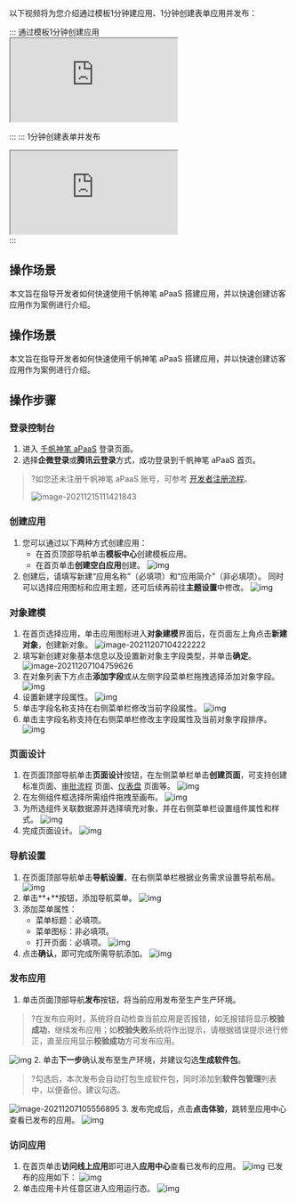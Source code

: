 以下视频将为您介绍通过模板1分钟建应用、1分钟创建表单应用并发布：

<dx-tabs>
::: 通过模板1分钟创建应用
<div class="doc-video-mod"><iframe src="https://cloud.tencent.com/edu/learning/quick-play/3565-61835?source=gw.doc.media&withPoster=1&notip=1"></iframe></div>

:::
::: 1分钟创建表单并发布
<div class="doc-video-mod"><iframe src="https://cloud.tencent.com/edu/learning/quick-play/3565-61836?source=gw.doc.media&withPoster=1&notip=1"></iframe></div>
:::
</dx-tabs>


## 操作场景

本文旨在指导开发者如何快速使用千帆神笔 aPaaS 搭建应用，并以快速创建访客应用作为案例进行介绍。

## 操作场景

本文旨在指导开发者如何快速使用千帆神笔 aPaaS 搭建应用，并以快速创建访客应用作为案例进行介绍。

## 操作步骤

### 登录控制台

1. 进入 [千帆神笔 aPaaS](https://apaas-pro.cloud.tencent.com/sign/in) 登录页面。
2. 选择**企微登录**或**腾讯云登录**方式，成功登录到千帆神笔 aPaaS 首页。

> ?如您还未注册千帆神笔 aPaaS 账号，可参考 [开发者注册流程](https://cloud.tencent.com/document/product/1365/68054)。
>
> ![image-20211215111421843](https://qcloudimg.tencent-cloud.cn/raw/b35c2de386ebf64db711aa28cd199519.png)



### 创建应用

1. 您可以通过以下两种方式创建应用：
   - 在首页顶部导航单击**模板中心**创建模板应用。
   - 在首页单击**创建空白应用**创建。
     ![img](https://qcloudimg.tencent-cloud.cn/raw/68ff08563172a768863cc85db48a5315.png)
2. 创建后，请填写新建“应用名称”（必填项）和“应用简介”（非必填项）。
   同时可以选择应用图标和应用主题，还可后续再前往**主题设置**中修改。
   ![img](https://qcloudimg.tencent-cloud.cn/raw/71cf9c80b343a17215e48d74f694cb0a.png)

### 对象建模

1. 在首页选择应用，单击应用图标进入**对象建模**界面后，在页面左上角点击**新建对象**，创建新对象。
![image-20211207104222222](https://qcloudimg.tencent-cloud.cn/raw/0affb1ce0a4bb2b546f7fc53d6eeca25.png)
2. 填写新创建对象基本信息以及设置新对象主字段类型，并单击**确定**。
![image-20211207104759626](https://qcloudimg.tencent-cloud.cn/raw/489692cf86775469a2ab486db8832a2c.png)
3. 在对象列表下方点击**添加字段**或从左侧字段菜单栏拖拽选择添加对象字段。
![img](https://qcloudimg.tencent-cloud.cn/raw/453a713de7b26c873ff7b043ee524523.png)
4. 设置新建字段属性。
![img](https://qcloudimg.tencent-cloud.cn/raw/0b7453570b9b06bf28c8a05b74eae64d.png)
5. 单击字段名称支持在右侧菜单栏修改当前字段属性。
![img](https://qcloudimg.tencent-cloud.cn/raw/e0154b771c13377f20fb0232aee12f69.png)
6. 单击主字段名称支持在右侧菜单栏修改主字段属性及当前对象字段排序。
![img](https://qcloudimg.tencent-cloud.cn/raw/f5c5a787224751bae9b04bff03d4dd43.png)

### 页面设计

1. 在页面顶部导航单击**页面设计**按钮，在左侧菜单栏单击**创建页面**，可支持创建标准页面、[审批流程](https://cloud.tencent.com/document/product/1365/67922) 页面、[仪表盘](https://cloud.tencent.com/document/product/1365/68024) 页面等。
![img](https://qcloudimg.tencent-cloud.cn/raw/991f4bf0837a578fdce9af368c48bd7f.png)
2. 在左侧组件框选择所需组件拖拽至画布。
![img](https://qcloudimg.tencent-cloud.cn/raw/e1ccc0c016f27c43325f79a779dee832.png)
3. 为所选组件关联数据源并选择填充对象，并在右侧菜单栏设置组件属性和样式。
![img](https://qcloudimg.tencent-cloud.cn/raw/9c9cefeaae0efe34dfe6098228083890.png)
4. 完成页面设计。
 ![img](https://qcloudimg.tencent-cloud.cn/raw/080c460ffd67c513965f338152dd89b8.png)

### 导航设置

1. 在页面顶部导航单击**导航设置**，在右侧菜单栏根据业务需求设置导航布局。
![img](https://qcloudimg.tencent-cloud.cn/raw/108b061a2a0f78bf8fa2223f628d13e5.png)
2. 单击**+**按钮，添加导航菜单。
![img](https://qcloudimg.tencent-cloud.cn/raw/a1c2fcd2c58cd3df2bc9cb6982e6d8f0.png)
3. 添加菜单属性：
	- 菜单标题：必填项。
	- 菜单图标：非必填项。
	- 打开页面：必填项。
![img](https://qcloudimg.tencent-cloud.cn/raw/0ee1ca1f9f36451b6f27c8eaea2d2529.png)
4. 点击**确认**，即可完成所需导航添加。
![img](https://qcloudimg.tencent-cloud.cn/raw/64bf324175993857464a3d6d7208641f.png)

### 发布应用

1. 单击页面顶部导航**发布**按钮，将当前应用发布至生产生产环境。
>?在发布应用时，系统将自动检查当前应用是否报错，如无报错将显示**校验成功**，继续发布应用；如**校验失败**系统将作出提示，请根据错误提示进行修正，直至应用显示**校验成功**方可发布应用。
>
![img](https://qcloudimg.tencent-cloud.cn/raw/2c4790b772af5ad4bed76c8fc5f444b2.png)
2. 单击**下一步**确认发布至生产环境，并建议勾选**生成软件包**。
>?勾选后，本次发布会自动打包生成软件包，同时添加到**软件包管理**列表中，以便备份。建议勾选。
>
![image-20211207105556895](https://qcloudimg.tencent-cloud.cn/raw/ffbd80af8d919c436b1ecf57084e4493.png)
3. 发布完成后，点击**点击体验**，跳转至应用中心查看已发布的应用。
![img](https://qcloudimg.tencent-cloud.cn/raw/68dc2d1604f707f97f964b1c73286d79.png)

### 访问应用

1. 在首页单击**访问线上应用**即可进入**应用中心**查看已发布的应用。 
![img](https://qcloudimg.tencent-cloud.cn/raw/95b548ac8fcf675f07a23d72bd3f9960.png)
已发布的应用如下：
![img](https://qcloudimg.tencent-cloud.cn/raw/f97c266c3c7c0492f6f30c2db1ef0d2d.jpg)
2. 单击应用卡片任意区进入应用运行态。
![img](https://qcloudimg.tencent-cloud.cn/raw/2056014b7aaa2415eeced5f3f0c8a32c.png)
